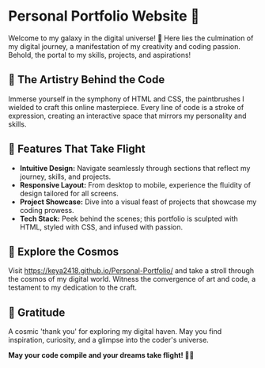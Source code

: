 # Personal Portfolio Website 🌟

Welcome to my galaxy in the digital universe! 🚀 Here lies the culmination of my digital journey, a manifestation of my creativity and coding passion. Behold, the portal to my skills, projects, and aspirations!

## 🎨 The Artistry Behind the Code

Immerse yourself in the symphony of HTML and CSS, the paintbrushes I wielded to craft this online masterpiece. Every line of code is a stroke of expression, creating an interactive space that mirrors my personality and skills.

## 🚀 Features That Take Flight

- **Intuitive Design:** Navigate seamlessly through sections that reflect my journey, skills, and projects.
- **Responsive Layout:** From desktop to mobile, experience the fluidity of design tailored for all screens.
- **Project Showcase:** Dive into a visual feast of projects that showcase my coding prowess.
- **Tech Stack:** Peek behind the scenes; this portfolio is sculpted with HTML, styled with CSS, and infused with passion.

## 🌌 Explore the Cosmos

Visit https://keya2418.github.io/Personal-Portfolio/ and take a stroll through the cosmos of my digital world. Witness the convergence of art and code, a testament to my dedication to the craft.

## 🌠 Gratitude

A cosmic 'thank you' for exploring my digital haven. May you find inspiration, curiosity, and a glimpse into the coder's universe.

**May your code compile and your dreams take flight! 🚀✨**


